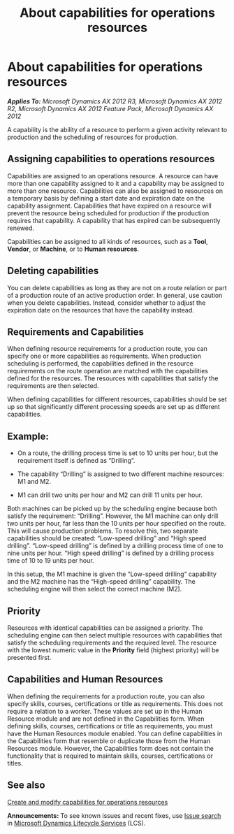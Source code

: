 ﻿---
title: About capabilities for operations resources
TOCTitle: About capabilities for operations resources
ms:assetid: 31945ac2-ef6c-4dae-b161-54eafbc596c7
ms:mtpsurl: https://technet.microsoft.com/en-us/library/Hh208568(v=AX.60)
ms:contentKeyID: 36056342
ms.date: 09/17/2014
mtps_version: v=AX.60
f1_keywords:
- resource
- capabilities
- operation
- capability
- operations resource
- operations
---

# About capabilities for operations resources 


_**Applies To:** Microsoft Dynamics AX 2012 R3, Microsoft Dynamics AX 2012 R2, Microsoft Dynamics AX 2012 Feature Pack, Microsoft Dynamics AX 2012_

A capability is the ability of a resource to perform a given activity relevant to production and the scheduling of resources for production.

## Assigning capabilities to operations resources

Capabilities are assigned to an operations resource. A resource can have more than one capability assigned to it and a capability may be assigned to more than one resource. Capabilities can also be assigned to resources on a temporary basis by defining a start date and expiration date on the capability assignment. Capabilities that have expired on a resource will prevent the resource being scheduled for production if the production requires that capability. A capability that has expired can be subsequently renewed.

Capabilities can be assigned to all kinds of resources, such as a **Tool**, **Vendor**, or **Machine**, or to **Human resources**.

## Deleting capabilities

You can delete capabilities as long as they are not on a route relation or part of a production route of an active production order. In general, use caution when you delete capabilities. Instead, consider whether to adjust the expiration date on the resources that have the capability instead.

## Requirements and Capabilities

When defining resource requirements for a production route, you can specify one or more capabilities as requirements. When production scheduling is performed, the capabilities defined in the resource requirements on the route operation are matched with the capabilities defined for the resources. The resources with capabilities that satisfy the requirements are then selected.

When defining capabilities for different resources, capabilities should be set up so that significantly different processing speeds are set up as different capabilities.

## Example:

  - On a route, the drilling process time is set to 10 units per hour, but the requirement itself is defined as “Drilling”.

  - The capability “Drilling” is assigned to two different machine resources: M1 and M2.

  - M1 can drill two units per hour and M2 can drill 11 units per hour.

Both machines can be picked up by the scheduling engine because both satisfy the requirement: “Drilling”. However, the M1 machine can only drill two units per hour, far less than the 10 units per hour specified on the route. This will cause production problems. To resolve this, two separate capabilities should be created: “Low-speed drilling” and “High speed drilling”. “Low-speed drilling” is defined by a drilling process time of one to nine units per hour. “High speed drilling” is defined by a drilling process time of 10 to 19 units per hour.

In this setup, the M1 machine is given the “Low-speed drilling“ capability and the M2 machine has the “High-speed drilling” capability. The scheduling engine will then select the correct machine (M2).

## Priority

Resources with identical capabilities can be assigned a priority. The scheduling engine can then select multiple resources with capabilities that satisfy the scheduling requirements and the required level. The resource with the lowest numeric value in the **Priority** field (highest priority) will be presented first.

## Capabilities and Human Resources

When defining the requirements for a production route, you can also specify skills, courses, certifications or title as requirements. This does not require a relation to a worker. These values are set up in the Human Resource module and are not defined in the Capabilities form. When defining skills, courses, certifications or title as requirements, you must have the Human Resources module enabled. You can define capabilities in the Capabilities form that resemble or duplicate those from the Human Resources module. However, the Capabilities form does not contain the functionality that is required to maintain skills, courses, certifications or titles.

## See also

[Create and modify capabilities for operations resources](create-and-modify-capabilities-for-operations-resources.md)

  
**Announcements:** To see known issues and recent fixes, use [Issue search](http://go.microsoft.com/fwlink/?linkid=389258) in [Microsoft Dynamics Lifecycle Services](http://go.microsoft.com/fwlink/?linkid=306505) (LCS).

